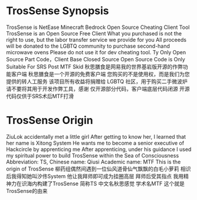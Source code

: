 # TrosSense Synopsis
TrosSense is NetEase Minecraft Bedrock Open Source Cheating Client Tool
TrosSense is an Open Source Free Client
What you purchased is not the right to use, but the labor transfer service we provide for you
All proceeds will be donated to the LGBTQ community to purchase second-hand microwave ovens
Please do not use it for dev cheating tool. Ty
Only Open Source Part Code，Client Base Closed Source
Open Source Code is Only Suitable For SRS Post MTF Skid
秋思膳食是网易我的世界基岩版开源的作弊功能客户端
秋思膳食是一个开源的免费客户端
您购买的不是使用权，而是我们为您提供的转人工服务
该项目所有收益将捐赠给 LGBTQ 社区，用于购买二手微波炉
请不要将其用于开发作弊工具，感谢
仅开源部分代码，客户端底层代码闭源
开源代码仅供于SRS术后MTF打滑
# TrosSense Origin
ZiuLok accidentally met a little girl
After getting to know her, I learned that her name is Xitong System
He wants me to become a senior executive of Hackcircle by apprenticing me
After apprenticing, under his guidance I used my spiritual power to build TrosSense within the Sea of Consciousness
Abbreviation: TS, Chinese name: Qiusi  Academic name: MTF
This is the origin of TrosSense
柳药组偶然间遇到一位仙风道骨仙气飘飘的白毛小萝莉
相识后我得知她叫汐佟System
他让我拜师即可成为挂圈高层
拜师后受其指点 我用精神力在识海内构建了TrosSense 
简称TS 中文名秋思感觉 学术名MTF 
这个就是TrosSense的由来
